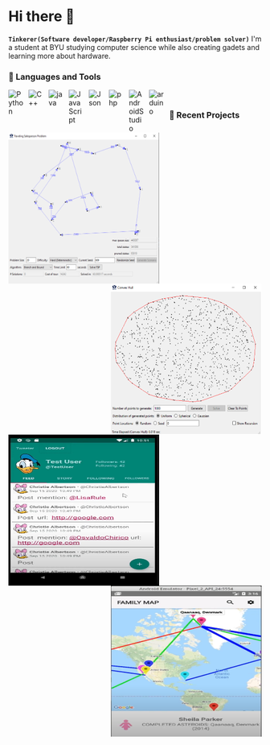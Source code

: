 # Hi there 👋
**`Tinkerer(Software developer/Raspberry Pi enthusiast/problem solver)`**
I'm a student at BYU studying computer science while also creating gadets and learning more about hardware. 

### 🧰 Languages and Tools 
<img align="left" alt="Python" width="30px" style="padding-right:10px;" src="https://cdn.jsdelivr.net/gh/devicons/devicon@latest/icons/python/python-original.svg"/><img />
<img align="left" alt="C++" width="30px" style="padding-right:10px;" src="https://cdn.jsdelivr.net/gh/devicons/devicon@latest/icons/cplusplus/cplusplus-original.svg" />
<img align="left" alt="java" width="30px" style="padding-right:10px;" src="https://cdn.jsdelivr.net/gh/devicons/devicon@latest/icons/java/java-original.svg" />
<img align="left" alt="JavaScript" width="30px" style="padding-right:10px;" src="https://cdn.jsdelivr.net/gh/devicons/devicon@latest/icons/javascript/javascript-original.svg" />
<img align="left" alt="Json" width="30px" style="padding-right:10px;" src="https://cdn.jsdelivr.net/gh/devicons/devicon@latest/icons/json/json-original.svg" />
<img align="left" alt="php" width="30px" style="padding-right:10px;" src="https://cdn.jsdelivr.net/gh/devicons/devicon@latest/icons/php/php-original.svg" />
<img align="left" alt="AndroidStudio" width="30px" style="padding-right:10px;" src="https://cdn.jsdelivr.net/gh/devicons/devicon@latest/icons/androidstudio/androidstudio-original.svg" />
<img align="left" alt="arduino" width="30px" style="padding-right:10px;" src="https://cdn.jsdelivr.net/gh/devicons/devicon@latest/icons/arduino/arduino-original.svg" />
### 📰 Recent Projects 
<p height= "60px" width="60px">
<img src="images/TSPpic.png" alt="TSP" height= "300px" width="300px" style="float:left; margin-right:10px;" />
<img src="images/ConvexHullPic.png" alt="Convex Hull" height= "300px" width="300px" style="float:right; margin-left:10px;" />


<img src="images/TweeterAppPic.png" alt="Tweeter" height= "300px" width="300px" style="float:left; margin-right:10px;" />
<img src="images/FamilyMapAppPic.png" alt="Family Map" height= "300px" width="300px" style="float:right; margin-left:10px;" />


                                                 
<!--
**tpurba/tpurba** is a ✨ _special_ ✨ repository because its `README.md` (this file) appears on your GitHub profile.

Here are some ideas to get you started:

- 🔭 I’m currently working on ...
- 🌱 I’m currently learning ...
- 👯 I’m looking to collaborate on ...
- 🤔 I’m looking for help with ...
- 💬 Ask me about ...
- 📫 How to reach me: ...
- 😄 Pronouns: ...
- ⚡ Fun fact: ...
-->
